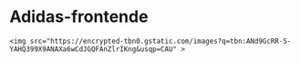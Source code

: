 ﻿# Adidas-frontende
    <img src="https://encrypted-tbn0.gstatic.com/images?q=tbn:ANd9GcRR-S-YAHQ399X9ANAXa6wCdJGQFAnZlrIKng&usqp=CAU" >
